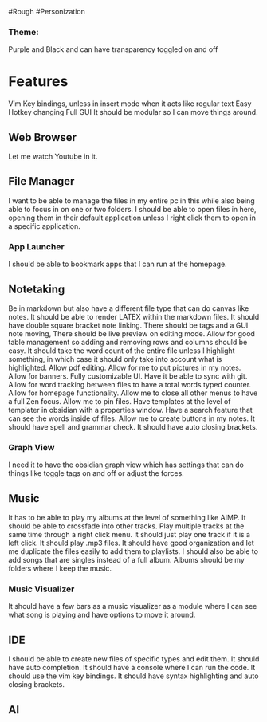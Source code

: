 #Rough #Personization 

### Theme:
Purple and Black and can have transparency toggled on and off 

# Features 

Vim Key bindings, unless in insert mode when it acts like regular text
Easy Hotkey changing 
Full GUI
It should be modular so I can move things around. 
## Web Browser 

Let me watch Youtube in it.

## File Manager 

I want to be able to manage the files in my entire pc in this while also being able to focus in on one or two folders. I should be able to open files in here, opening them in their default application unless I right click them to open in a specific application. 

### App Launcher 
I should be able to bookmark apps that I can run at the homepage. 


## Notetaking 
Be in markdown but also have a different file type that can do canvas like notes. It should be able to render LATEX within the markdown files. It should have double square bracket note linking. There should be tags and a GUI note moving, There should be live preview on editing mode. Allow for good table management so adding and removing rows and columns should be easy. It should take the word count of the entire file unless I highlight something, in which case it should only take into account what is highlighted. Allow pdf editing. Allow for me to put pictures in my notes. Allow for banners. Fully customizable UI. Have it be able to sync with git. Allow for word tracking between files to have a total words typed counter. Allow for homepage functionality. Allow me to close all other menus to have a full Zen focus. Allow me to pin files. Have templates at the level of templater in obsidian with a properties window. Have a search feature that can see the words inside of files. Allow me to create buttons in my notes. It should have spell and grammar check. It should have auto closing brackets.


### Graph View 
I need it to have the obsidian graph view which has settings that can do things like toggle tags on and off or adjust the forces. 

## Music 
It has to be able to play my albums at the level of something like AIMP. It should be able to crossfade into other tracks. Play multiple tracks at the same time through a right click menu. It should just play one track if it is a left click. It should play .mp3 files. It should have good organization and let me duplicate the files easily to add them to playlists. I should also be able to add songs that are singles instead of a full album. Albums should be my folders where I keep the music. 

### Music Visualizer 

It should have a few bars as a music visualizer as a module where I can see what song is playing and have options to move it around. 

## IDE 

I should be able to create new files of specific types and edit them. It should have auto completion. It should have a console where I can run the code. It should use the vim key bindings. It should have syntax highlighting and auto closing brackets.

## AI 

